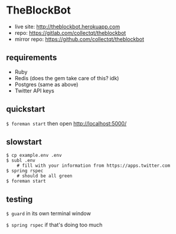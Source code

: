 # TheBlockBot

* live site: <http://theblockbot.herokuapp.com>
* repo: <https://gitlab.com/collectqt/theblockbot>
* mirror repo: <https://github.com/collectqt/theblockbot>

## requirements

 * Ruby
 * Redis (does the gem take care of this? idk)
 * Postgres (same as above)
 * Twitter API keys

## quickstart

`$ foreman start` then open <http://localhost:5000/>

## slowstart

```
$ cp example.env .env
$ subl .env
    # fill with your information from https://apps.twitter.com
$ spring rspec
    # should be all green
$ foreman start
```

## testing

`$ guard` in its own terminal window

`$ spring rspec` if that's doing too much

